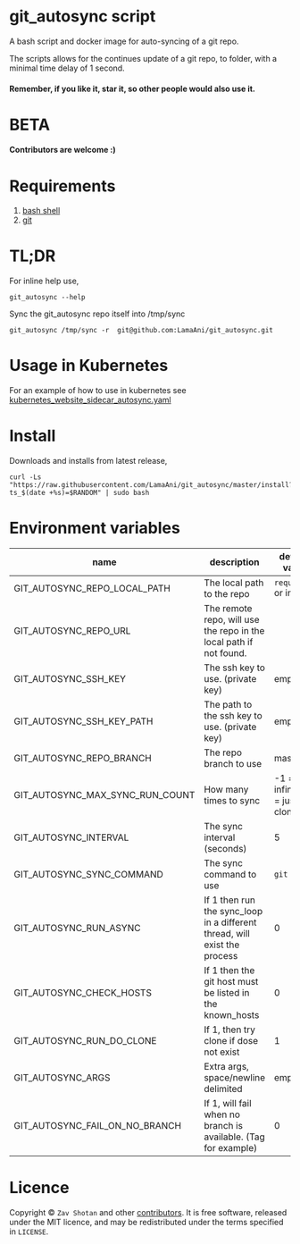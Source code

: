 # git_autosync script

A bash script and docker image for auto-syncing of a git repo.

The scripts allows for the continues update of a git repo, to folder, with a
minimal time delay of 1 second.

#### Remember, if you like it, star it, so other people would also use it.

# BETA

#### Contributors are welcome :)

# Requirements

1. [bash shell](<https://en.wikipedia.org/wiki/Bash_(Unix_shell)>)
2. [git](https://git-scm.com/)

# TL;DR

For inline help use,

```shell
git_autosync --help
```

Sync the git_autosync repo itself into /tmp/sync

```shell
git_autosync /tmp/sync -r  git@github.com:LamaAni/git_autosync.git
```

# Usage in Kubernetes

For an example of how to use in kubernetes see [kubernetes_website_sidecar_autosync.yaml](examples/kubernetes_website_sidecar_autosync.yaml)

# Install

Downloads and installs from latest release,

```shell
curl -Ls "https://raw.githubusercontent.com/LamaAni/git_autosync/master/install?ts_$(date +%s)=$RANDOM" | sudo bash
```

# Environment variables

name | description | default value
---|---|---
GIT_AUTOSYNC_REPO_LOCAL_PATH | The local path to the repo | `required!` or inline
GIT_AUTOSYNC_REPO_URL | The remote repo, will use the repo in the local path if not found.
GIT_AUTOSYNC_SSH_KEY | The ssh key to use. (private key) | empty
GIT_AUTOSYNC_SSH_KEY_PATH | The path to the ssh key to use. (private key) | empty
GIT_AUTOSYNC_REPO_BRANCH | The repo branch to use | master
GIT_AUTOSYNC_MAX_SYNC_RUN_COUNT | How many times to sync | -1 = infinity, 0 = just clone
GIT_AUTOSYNC_INTERVAL | The sync interval (seconds) | 5
GIT_AUTOSYNC_SYNC_COMMAND | The sync command to use | `git pull`
GIT_AUTOSYNC_RUN_ASYNC | If 1 then run the sync_loop in a different thread, will exist the process | 0
GIT_AUTOSYNC_CHECK_HOSTS | If 1 then the git host must be listed in the known_hosts | 0
GIT_AUTOSYNC_RUN_DO_CLONE | If 1, then try clone if dose not exist | 1
GIT_AUTOSYNC_ARGS | Extra args, space/newline delimited | empty
GIT_AUTOSYNC_FAIL_ON_NO_BRANCH | If 1,  will fail when no branch is available. (Tag for example) | 0

# Licence

Copyright ©
`Zav Shotan` and other [contributors](https://github.com/LamaAni/git_autosync/graphs/contributors).
It is free software, released under the MIT licence, and may be redistributed under the terms specified in `LICENSE`.
